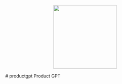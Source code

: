 <p align = "center" draggable=”false” ><img src="images/ideas.png"
     width="200px"
     height="auto"/>
</p>
# productgpt
Product GPT
